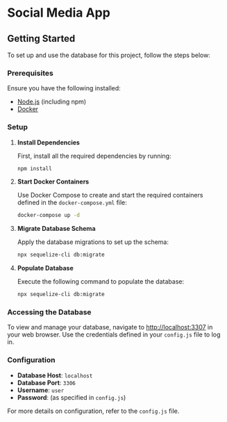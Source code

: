 # Social Media App

## Getting Started

To set up and use the database for this project, follow the steps below:

### Prerequisites

Ensure you have the following installed:
- [Node.js](https://nodejs.org/) (including npm)
- [Docker](https://www.docker.com/)

### Setup

1. **Install Dependencies**

   First, install all the required dependencies by running:
   ```bash
   npm install

2. **Start Docker Containers**

    Use Docker Compose to create and start the required containers defined in the `docker-compose.yml` file:
    ```bash
    docker-compose up -d

3. **Migrate Database Schema**

    Apply the database migrations to set up the schema:
    ```bash
    npx sequelize-cli db:migrate
    ```

3. **Populate Database**

    Execute the following command to populate the database:
    ```bash
    npx sequelize-cli db:migrate
    ```

### Accessing the Database

To view and manage your database, navigate to [http://localhost:3307](http://localhost:3307) in your web browser.
Use the credentials defined in your `config.js` file to log in.
### Configuration

- **Database Host**: `localhost`
- **Database Port**: `3306`
- **Username**: `user`
- **Password**: (as specified in `config.js`)

For more details on configuration, refer to the `config.js` file.
